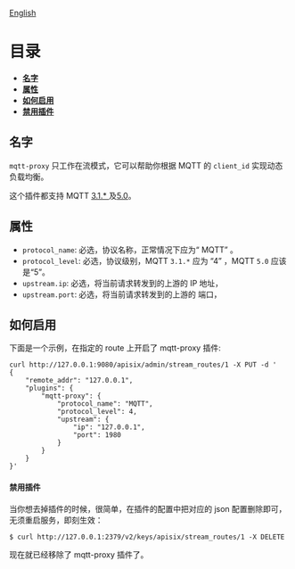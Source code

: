 [English](limit-req.md)


# 目录
- [**名字**](#名字)
- [**属性**](#属性)
- [**如何启用**](#如何启用)
- [**禁用插件**](#禁用插件)

## 名字

`mqtt-proxy` 只工作在流模式，它可以帮助你根据 MQTT 的 `client_id` 实现动态负载均衡。

这个插件都支持 MQTT [3.1.* ]( http://docs.oasis-open.org/mqtt/mqtt/v3.1.1/os/mqtt-v3.1.1-os.html )及[5.0]( https://docs.oasis-open.org/mqtt/mqtt/v5.0/mqtt-v5.0.html )。

## 属性

* `protocol_name`: 必选，协议名称，正常情况下应为“ MQTT” 。
* `protocol_level`: 必选，协议级别，MQTT `3.1.*` 应为 “4” ，MQTT `5.0` 应该是“5”。
* `upstream.ip`: 必选，将当前请求转发到的上游的 IP 地址，
* `upstream.port`: 必选，将当前请求转发到的上游的 端口，

## 如何启用

下面是一个示例，在指定的 route 上开启了 mqtt-proxy 插件:

```shell
curl http://127.0.0.1:9080/apisix/admin/stream_routes/1 -X PUT -d '
{
    "remote_addr": "127.0.0.1",
    "plugins": {
        "mqtt-proxy": {
            "protocol_name": "MQTT",
            "protocol_level": 4,
            "upstream": {
                "ip": "127.0.0.1",
                "port": 1980
            }
        }
    }
}'
```

#### 禁用插件

当你想去掉插件的时候，很简单，在插件的配置中把对应的 json 配置删除即可，无须重启服务，即刻生效：

```shell
$ curl http://127.0.0.1:2379/v2/keys/apisix/stream_routes/1 -X DELETE
```

现在就已经移除了 mqtt-proxy 插件了。